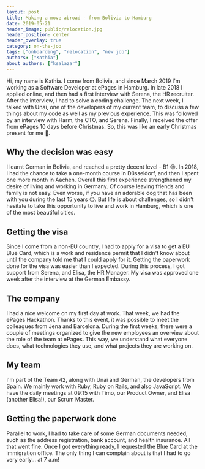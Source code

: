 ```yaml
---
layout: post
title: Making a move abroad - from Bolivia to Hamburg
date: 2019-05-21
header_image: public/relocation.jpg
header_position: center
header_overlay: true
category: on-the-job
tags: ["onboarding", "relocation", "new job"]
authors: ["Kathia"]
about_authors: ["ksalazar"]
---
```


Hi, my name is Kathia. 
I come from Bolivia, and since March 2019 I'm working as a Software Developer at ePages in Hamburg.
In late 2018 I applied online, and then had a first interview with Serena, the HR recruiter.
After the interview, I had to solve a coding challenge.
The next week, I talked with Unai, one of the developers of my current team, to discuss a few things about my code as well as my previous experience.
This was followed by an interview with Harm, the CTO, and Serena.
Finally, I received the offer from ePages 10 days before Christmas.
So, this was like an early Christmas present for me 🙂.

## Why the decision was easy

I learnt German in Bolivia, and reached a pretty decent level - B1 😉. 
In 2018, I had the chance to take a one-month course in Düsseldorf, and then I spent one more month in Aachen.
Overall this first experience strengthened my desire of living and working in Germany.
Of course leaving friends and family is not easy. 
Even worse, if you have an adorable dog that has been with you during the last 15 years 😔.
But life is about challenges, so I didn't hesitate to take this opportunity to live and work in Hamburg, which is one of the most beautiful cities.

## Getting the visa

Since I come from a non-EU country, I had to apply for a visa to get a EU Blue Card, which is a work and residence permit that I didn't know about until the company told me that I could apply for it.
Getting the paperwork done for the visa was easier than I expected.
During this process, I got support from Serena, and Elisa, the HR Manager.
My visa was approved one week after the interview at the German Embassy.

## The company

I had a nice welcome on my first day at work.
That week, we had the ePages Hackathon.
Thanks to this event, it was possible to meet the colleagues from Jena and Barcelona. 
During the first weeks, there were a couple of meetings organized to give the new employees an overview about the role of the team at ePages.
This way, we understand what everyone does, what technologies they use, and what projects they are working on. 

## My team

I'm part of the Team 42, along with Unai and German, the developers from Spain. 
We mainly work with Ruby, Ruby on Rails, and also JavaScript.
We have the daily meetings at 09:15 with Timo, our Product Owner, and Elisa (another Elisa!), our Scrum Master.

## Getting the paperwork done

Parallel to work, I had to take care of some German documents needed, such as the address registration, bank account, and health insurance.
All that went fine.
Once I got everything ready, I requested the Blue Card at the immigration office. 
The only thing I can complain about is that I had to go very early... at 7 a.m!
